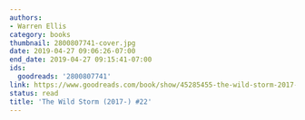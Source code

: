 ```yaml
---
authors:
- Warren Ellis
category: books
thumbnail: 2800807741-cover.jpg
date: 2019-04-27 09:06:26-07:00
end_date: 2019-04-27 09:15:41-07:00
ids:
  goodreads: '2800807741'
link: https://www.goodreads.com/book/show/45285455-the-wild-storm-2017--22
status: read
title: 'The Wild Storm (2017-) #22'
---
```

